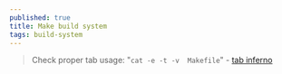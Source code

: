 ```yaml
---
published: true
title: Make build system
tags: build-system
---
```

> Check proper tab usage: "`cat -e -t -v  Makefile`" - [ tab inferno](https://stackoverflow.com/questions/16931770/makefile4-missing-separator-stop/16945143#16945143)
